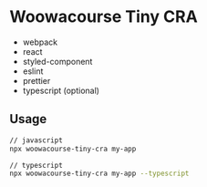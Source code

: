 # Woowacourse Tiny CRA

- webpack
- react
- styled-component
- eslint
- prettier
- typescript (optional)

## Usage

```sh
// javascript
npx woowacourse-tiny-cra my-app

// typescript
npx woowacourse-tiny-cra my-app --typescript
```
